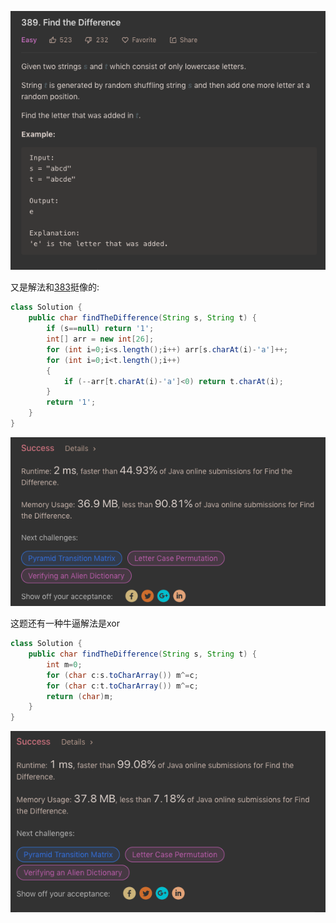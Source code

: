 ![GitHub Logo](/image/389.1.png)

又是解法和<a href="https://github.com/braveskyyu/leetcode/blob/master/easy/383.%20Ransom%20Note.md">383</a>挺像的:

```java
class Solution {
    public char findTheDifference(String s, String t) {
        if (s==null) return '1';
        int[] arr = new int[26];
        for (int i=0;i<s.length();i++) arr[s.charAt(i)-'a']++;
        for (int i=0;i<t.length();i++)
        {
            if (--arr[t.charAt(i)-'a']<0) return t.charAt(i);
        }
        return '1';
    }
}
```

![GitHub Logo](/image/389.2.png)

这题还有一种牛逼解法是xor

```java
class Solution {
    public char findTheDifference(String s, String t) {
        int m=0;
        for (char c:s.toCharArray()) m^=c;
        for (char c:t.toCharArray()) m^=c;
        return (char)m;
    }
}
```

![GitHub Logo](/image/389.3.png)